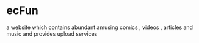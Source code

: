 # ecFun
a website which contains abundant amusing comics , videos , articles and music and provides upload services
